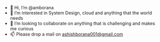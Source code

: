- 👋 Hi, I’m @amborana
- 👀 I’m interested in System Design, cloud and anything that the world needs
- 💞️ I’m looking to collaborate on anything that is challenging and makes me curious
- 📫 Please drop a mail on ashishborana001@gmail.com

<!---
amborana/amborana is a ✨ special ✨ repository because its `README.md` (this file) appears on your GitHub profile.
You can click the Preview link to take a look at your changes.
--->
